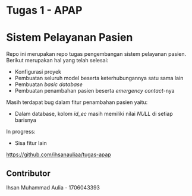 # Tugas 1 - APAP

# Sistem Pelayanan Pasien

Repo ini merupakan repo tugas pengembangan sistem pelayanan pasien. Berikut merupakan hal yang telah selesai:

- Konfigurasi proyek
- Pembuatan seluruh model beserta keterhubungannya satu sama lain
- Pembuatan *basic database*
- Pembuatan penambahan pasien beserta *emergency contact*-nya

Masih terdapat bug dalam fitur penambahan pasien yaitu:

- Dalam database, kolom *id_ec* masih memiliki nilai *NULL* di setiap barisnya

In progress:

- Sisa fitur lain

https://github.com/ihsanauliaa/tugas-apap

## Contributor

Ihsan Muhammad Aulia - 1706043393

